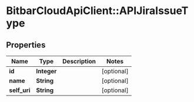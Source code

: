 # BitbarCloudApiClient::APIJiraIssueType

## Properties
Name | Type | Description | Notes
------------ | ------------- | ------------- | -------------
**id** | **Integer** |  | [optional] 
**name** | **String** |  | [optional] 
**self_uri** | **String** |  | [optional] 


